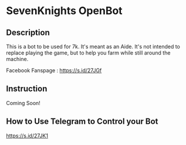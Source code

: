 # SevenKnights OpenBot
## Description
This is a bot to be used for 7k. It's meant as an Aide. It's not intended to replace playing the game, but to help you farm while still around the machine.

Facebook Fanspage : https://s.id/27JGf


## Instruction 
Coming Soon!

## How to Use Telegram to Control your Bot
 https://s.id/27JK1

